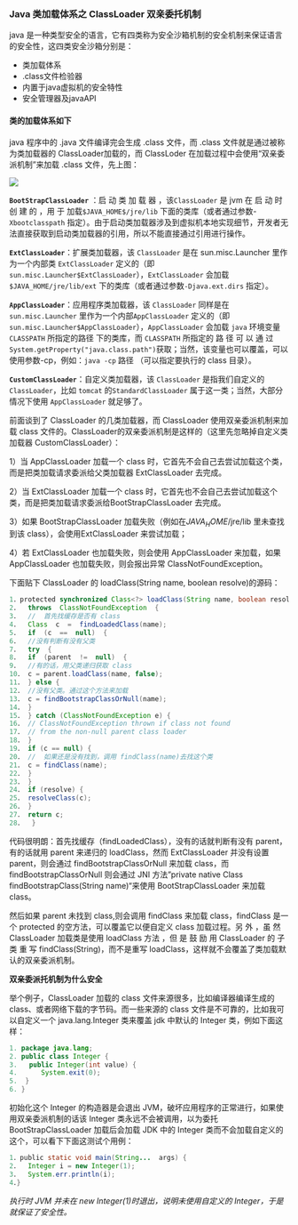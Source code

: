 ### Java 类加载体系之 ClassLoader 双亲委托机制

java  是一种类型安全的语言，它有四类称为安全沙箱机制的安全机制来保证语言的安全性，这四类安全沙箱分别是：

- 类加载体系
- .class文件检验器
- 内置于java虚拟机的安全特性
- 安全管理器及javaAPI

#### 类的加载体系如下

java 程序中的  .java 文件编译完会生成  .class 文件，而  .class 文件就是通过被称为类加载器的 ClassLoader加载的，而 ClassLoder 在加载过程中会使用“双亲委派机制”来加载  .class 文件，先上图：  

![](https://img2018.cnblogs.com/blog/1537462/201904/1537462-20190419105227042-49221283.png)



**`BootStrapClassLoader`** ：启 动 类 加 载 器 ，该`ClassLoader` 是  jvm  在 启 动 时 创 建 的 ，用 于 加载`$JAVA_HOME$/jre/lib` 下面的类库（或者通过参数-`Xbootclasspath` 指定）。由于启动类加载器涉及到虚拟机本地实现细节，开发者无法直接获取到启动类加载器的引用，所以不能直接通过引用进行操作。  

**`ExtClassLoader`**：扩展类加载器，该 `ClassLoader` 是在 sun.misc.Launcher 里作为一个内部类 `ExtClassLoader`  定义的（即 `sun.misc.Launcher$ExtClassLoader`），`ExtClassLoader` 会加载 `$JAVA_HOME/jre/lib/ext` 下的类库（或者通过参数`-Djava.ext.dirs` 指定）。  

**`AppClassLoader`**：应用程序类加载器，该  `ClassLoader`  同样是在  `sun.misc.Launcher`  里作为一个内部`AppClassLoader` 定义的（即 `sun.misc.Launcher$AppClassLoader`），`AppClassLoader` 会加载 `java` 环境变量  `CLASSPATH`  所指定的路径 下的类库，而  `CLASSPATH`  所指定的   路   径   可   以   通   过`System.getProperty("java.class.path")`获取；当然，该变量也可以覆盖，可以使用参数-cp，例如：`java -cp` 路径  （可以指定要执行的 class 目录）。  

**`CustomClassLoader`**：自定义类加载器，该 `ClassLoader` 是指我们自定义的 `ClassLoader`，比如 `tomcat` 的`StandardClassLoader` 属于这一类；当然，大部分情况下使用 `AppClassLoader` 就足够了。

前面谈到了 ClassLoader 的几类加载器，而 ClassLoader 使用双亲委派机制来加载 class 文件的。ClassLoader的双亲委派机制是这样的（这里先忽略掉自定义类加载器 CustomClassLoader）：  

1）当 AppClassLoader 加载一个 class 时，它首先不会自己去尝试加载这个类，而是把类加载请求委派给父类加载器 ExtClassLoader 去完成。  

2）当 ExtClassLoader  加载一个  class 时，它首先也不会自己去尝试加载这个类，而是把类加载请求委派给BootStrapClassLoader 去完成。  

3）如果  BootStrapClassLoader  加载失败（例如在$JAVA_HOME$/jre/lib  里未查找到该  class），会使用ExtClassLoader 来尝试加载；  

4）若 ExtClassLoader 也加载失败，则会使用 AppClassLoader 来加载，如果 AppClassLoader 也加载失败，则会报出异常 ClassNotFoundException。  

下面贴下 ClassLoader 的 loadClass(String name, boolean resolve)的源码：  

```java
1．protected synchronized Class<?> loadClass(String name, boolean resolve)
2．  throws  ClassNotFoundException  {
3．	//  首先找缓存是否有 class
4．	Class  c  =  findLoadedClass(name);
5．	if  (c  ==  null)  {
6．	//没有判断有没有父类
7．	try  {
8．	if  (parent  !=  null)  {
9．	//有的话，用父类递归获取 class
10．	c = parent.loadClass(name, false);
11．	} else {
12．	//没有父类。通过这个方法来加载
13．	c = findBootstrapClassOrNull(name);
14．	}
15．	} catch (ClassNotFoundException e) {
16．	// ClassNotFoundException thrown if class not found
17．	// from the non-null parent class loader
18．	}
19．	if (c == null) {
20．	//  如果还是没有找到，调用 findClass(name)去找这个类
21．	c = findClass(name);
22．	}
23．	}
24．	if (resolve) {
25．	resolveClass(c);
26．	}
27．	return c;
28．  }
```

代码很明朗：首先找缓存（findLoadedClass），没有的话就判断有没有 parent，有的话就用 parent 来递归的 loadClass，然而 ExtClassLoader 并没有设置 parent，则会通过 findBootstrapClassOrNull 来加载 class，而findBootstrapClassOrNull 则会通过 JNI 方法”private native Class findBootstrapClass(String name)“来使用 BootStrapClassLoader 来加载 class。  

然后如果 parent 未找到 class,则会调用 findClass 来加载 class，findClass 是一个 protected 的空方法，可以覆盖它以便自定义 class 加载过程。另 外 ，虽 然   ClassLoader   加载类是使用  loadClass  方法 ，但 是 鼓 励 用  ClassLoader   的 子 类 重 写  findClass(String)，而不是重写 loadClass，这样就不会覆盖了类加载默认的双亲委派机制。  

**双亲委派托机制为什么安全**

举个例子，ClassLoader 加载的 class 文件来源很多，比如编译器编译生成的 class、或者网络下载的字节码。而一些来源的 class  文件是不可靠的，比如我可以自定义一个 java.lang.Integer 类来覆盖 jdk  中默认的 Integer  类，例如下面这样：

```java
1. package java.lang;
2. public class Integer {
3.   public Integer(int value) {
4. 		System.exit(0);
5.	}
6. }
```

初始化这个 Integer 的构造器是会退出 JVM，破坏应用程序的正常进行，如果使用双亲委派机制的话该  Integer 类永远不会被调用，以为委托 BootStrapClassLoader 加载后会加载 JDK 中的 Integer 类而不会加载自定义的这个，可以看下下面这测试个用例：  

```java
1．public static void main(String...  args) {
2．	Integer i = new Integer(1);
3．	System.err.println(i);
4．}
```

*执行时 JVM 并未在 new Integer(1)时退出，说明未使用自定义的 Integer，于是就保证了安全性。*
